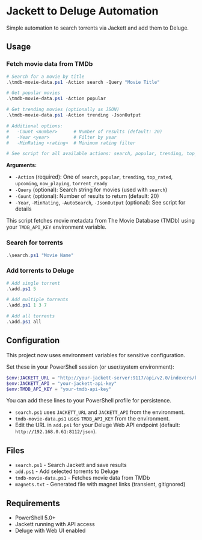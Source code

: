 # Jackett to Deluge Automation

Simple automation to search torrents via Jackett and add them to Deluge.

## Usage

### Fetch movie data from TMDb

```powershell
# Search for a movie by title
.\tmdb-movie-data.ps1 -Action search -Query "Movie Title"

# Get popular movies
.\tmdb-movie-data.ps1 -Action popular

# Get trending movies (optionally as JSON)
.\tmdb-movie-data.ps1 -Action trending -JsonOutput

# Additional options:
#   -Count <number>      # Number of results (default: 20)
#   -Year <year>         # Filter by year
#   -MinRating <rating>  # Minimum rating filter

# See script for all available actions: search, popular, trending, top_rated, upcoming, now_playing, torrent_ready
```
**Arguments:**
- `-Action` (required): One of `search`, `popular`, `trending`, `top_rated`, `upcoming`, `now_playing`, `torrent_ready`
- `-Query` (optional): Search string for movies (used with `search`)
- `-Count` (optional): Number of results to return (default: 20)
- `-Year`, `-MinRating`, `-AutoSearch`, `-JsonOutput` (optional): See script for details

This script fetches movie metadata from The Movie Database (TMDb) using your `TMDB_API_KEY` environment variable.

### Search for torrents
```powershell
.\search.ps1 "Movie Name"
```

### Add torrents to Deluge
```powershell
# Add single torrent
.\add.ps1 5

# Add multiple torrents  
.\add.ps1 1 3 7

# Add all torrents
.\add.ps1 all
```


## Configuration

This project now uses environment variables for sensitive configuration.

Set these in your PowerShell session (or user/system environment):

```powershell
$env:JACKETT_URL = "http://your-jackett-server:9117/api/v2.0/indexers/knaben/results/torznab/"
$env:JACKETT_API = "your-jackett-api-key"
$env:TMDB_API_KEY = "your-tmdb-api-key"
```

You can add these lines to your PowerShell profile for persistence.

- `search.ps1` uses `JACKETT_URL` and `JACKETT_API` from the environment.
- `tmdb-movie-data.ps1` uses `TMDB_API_KEY` from the environment.
- Edit the URL in `add.ps1` for your Deluge Web API endpoint (default: `http://192.168.0.61:8112/json`).

## Files

- `search.ps1` - Search Jackett and save results
- `add.ps1` - Add selected torrents to Deluge
- `tmdb-movie-data.ps1` - Fetches movie data from TMDb
- `magnets.txt` - Generated file with magnet links (transient, gitignored)

## Requirements

- PowerShell 5.0+
- Jackett running with API access
- Deluge with Web UI enabled
